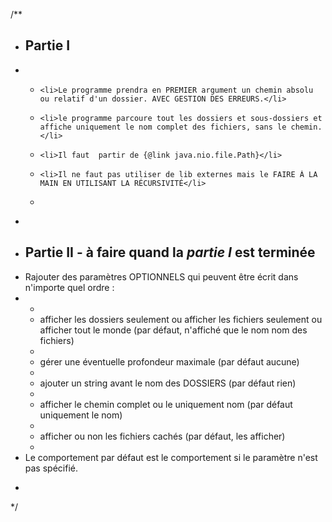 /**
* <h2> Partie I</h2>
* <ul>
*     <li>Le programme prendra en PREMIER argument un chemin absolu ou relatif d'un dossier. AVEC GESTION DES ERREURS.</li>
*     <li>le programme parcoure tout les dossiers et sous-dossiers et affiche uniquement le nom complet des fichiers, sans le chemin.</li>
*     <li>Il faut  partir de {@link java.nio.file.Path}</li>
*     <li>Il ne faut pas utiliser de lib externes mais le FAIRE À LA MAIN EN UTILISANT LA RÉCURSIVITÉ</li>
* </ul>
* </p>
* <h2> Partie II - à faire quand la <i>partie I</i> est terminée</h2>
* Rajouter des paramètres OPTIONNELS qui peuvent être écrit dans n'importe quel ordre  :
* <ul>
*    <li>afficher les dossiers seulement ou afficher les fichiers seulement ou afficher tout le monde (par défaut, n'affiché que le nom nom des fichiers)</li>
*    <li>gérer une éventuelle profondeur maximale (par défaut aucune)</li>
*    <li>ajouter un string avant le nom des DOSSIERS (par défaut rien)</li>
*    <li>afficher le chemin complet ou le uniquement nom (par défaut uniquement le nom)</li>
*    <li>afficher ou non les fichiers cachés (par défaut, les afficher)</li>
* </ul>
* Le comportement par défaut est le comportement si le paramètre n'est pas spécifié.
* </p>
*/
